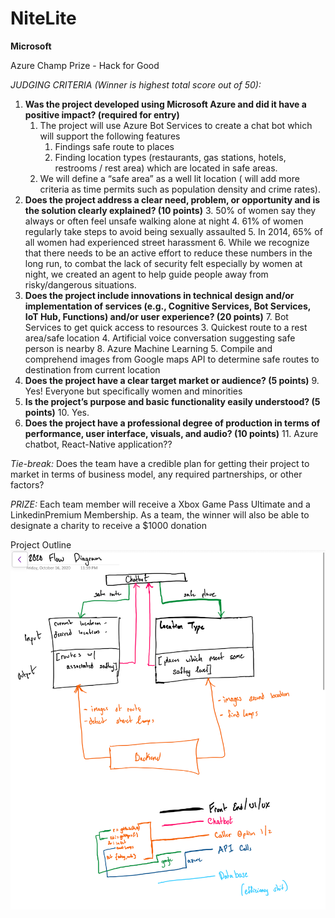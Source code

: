 # NiteLite

**Microsoft**

Azure Champ Prize - Hack for Good

_JUDGING CRITERIA (Winner is highest total score out of 50):_



1. **Was the project developed using Microsoft Azure and did it have a positive impact? (required for entry)**
    1. The project will use Azure Bot Services to create a chat bot which will support the following features
        1. Findings safe route to places 
        2. Finding location types (restaurants, gas stations, hotels, restrooms / rest area)  which are located in safe areas. 
    2. We will define a “safe area” as a well lit location ( will add more criteria as time permits such as population density and crime rates). 
2. **Does the project address a clear need, problem, or opportunity and is the solution clearly explained? (10 points)**
    3. 50% of women say they always or often feel unsafe walking alone at night 
    4. 61% of women regularly take steps to avoid being sexually assaulted
    5. In 2014, 65% of all women had experienced street harassment
    6. While we recognize that there needs to be an active effort to reduce these numbers in the long run, to combat the lack of security felt especially by women at night, we created an agent to help guide people away from risky/dangerous situations. 
3. **Does the project include innovations in technical design and/or implementation of services (e.g., Cognitive Services, Bot Services, IoT Hub, Functions) and/or user experience? (20 points)**
    7. Bot Services to get quick access to resources
        3. Quickest route to a rest area/safe location
        4. Artificial voice conversation suggesting safe person is nearby
    8. Azure Machine Learning
        5. Compile and comprehend images from Google maps API to determine safe routes to destination from current location
4. **Does the project have a clear target market or audience? (5 points)**
    9. Yes! Everyone but specifically women and minorities
5. **Is the project’s purpose and basic functionality easily understood? (5 points)**
    10. Yes.
6. **Does the project have a professional degree of production in terms of performance, user interface, visuals, and audio? (10 points)**
    11. Azure chatbot, React-Native application??

_Tie-break:_ Does the team have a credible plan for getting their project to market in terms of business model, any required partnerships, or other factors?

_PRIZE:_ Each team member will receive a Xbox Game Pass Ultimate and a LinkedinPremium Membership. As a team, the winner will also be able to designate a charity to receive a $1000 donation

Project Outline
![Outline](FlowChart.png)

